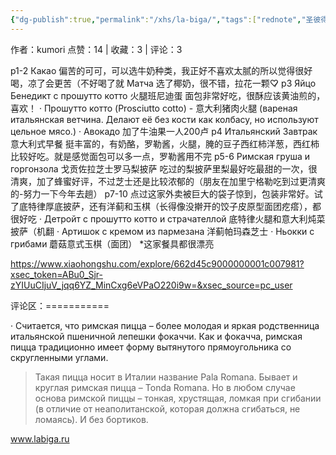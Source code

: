 ```yaml
---
{"dg-publish":true,"permalink":"/xhs/la-biga/","tags":["rednote","圣彼得堡"],"created":"2025-03-17T18:28:20.984+08:00","updated":"2025-03-19T21:37:08.479+08:00"}
---
```



作者：kumori
点赞：14   |   收藏：3   |   评论：3

p1-2 Какао 偏苦的可可，可以选牛奶种类，我正好不喜欢太腻的所以觉得很好喝，凉了会更苦（不好喝了就
Матча 选了椰奶，很不错，拉花一颗♡̷
p3 Яйцо Бенедикт с прошутто котто 火腿班尼迪蛋 面包非常好吃，很酥应该黄油煎的，喜欢！
· Прошутто котто (Prosciutto cotto) - 意大利猪肉火腿 (вареная итальянская ветчина. Делают её без кости как колбасу, но используют цельное мясо.)
· Авокадо 加了牛油果一人200卢
p4 Итальянский Завтрак 意大利式早餐 挺丰富的，有奶酪，罗勒酱，火腿，腌的豆子西红柿洋葱，西红柿比较好吃。就是感觉面包可以多一点，罗勒酱用不完
p5-6 Римская груша и горгонзола 戈贡佐拉芝士罗马梨披萨 吃过的梨披萨里梨最好吃最甜的一次，很清爽，加了蜂蜜好评，不过芝士还是比较浓郁的（朋友在加里宁格勒吃到过更清爽的-努力一下今年去趟）
p7-10 点过这家外卖被巨大的袋子惊到，包装非常好。试了底特律厚底披萨，还有洋蓟和玉棋（长得像没擀开的饺子皮原型面团疙瘩），都很好吃
· Детройт с прошутто котто и страчателлой 底特律火腿和意大利炖菜披萨（机翻
· Артишок с кремом из пармезана 洋蓟帕玛森芝士
· Ньокки с грибами 蘑菇意式玉棋（面团）
*这家餐具都很漂亮

https://www.xiaohongshu.com/explore/662d45c9000000001c007981?xsec_token=ABu0_Sjr-zYIUuCIjuV_jqq6YZ_MinCxg6eVPaO220i9w=&xsec_source=pc_user

评论区：===========

· Считается, что римская пицца – более молодая и яркая родственница итальянской пшеничной лепешки фокаччи. Как и фокачча, римская пицца традиционно имеет форму вытянутого прямоугольника со скругленными углами.

> Такая пицца носит в Италии название Pala Romana. Бывает и круглая римская пицца – Tonda Romana. Но в любом случае основа римской пиццы – тонкая, хрустящая, ломкая при сгибании (в отличие от неаполитанской, которая должна сгибаться, не ломаясь). И без бортиков.

www.labiga.ru